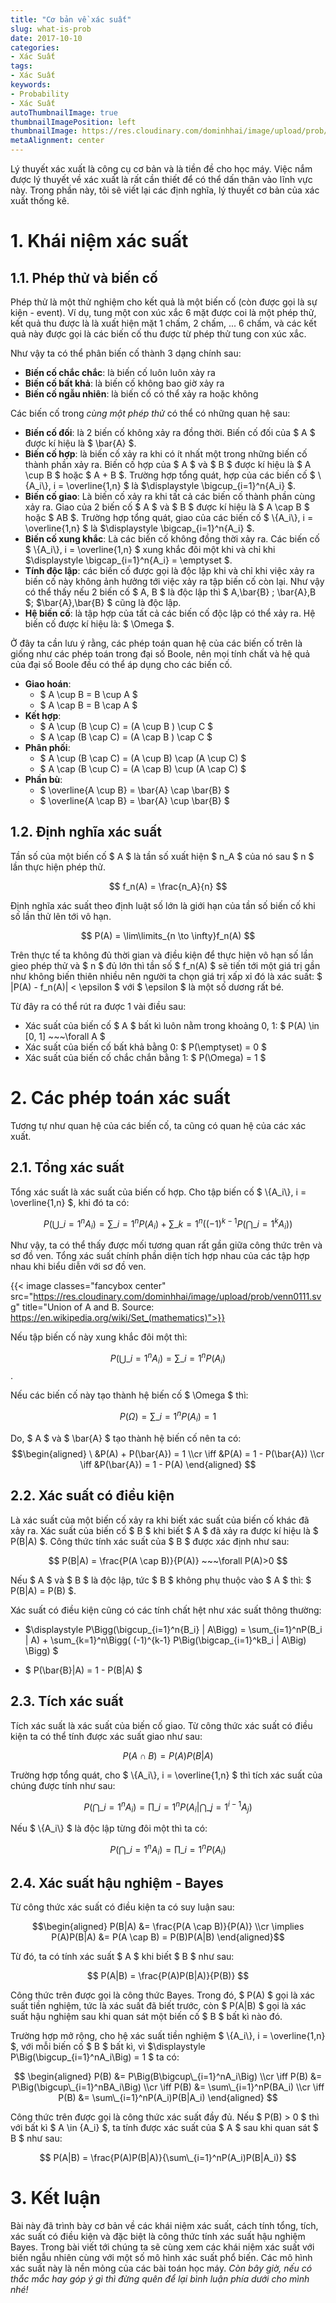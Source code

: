 ```yaml
---
title: "Cơ bản về xác suất"
slug: what-is-prob
date: 2017-10-10
categories:
- Xác Suất
tags:
- Xác Suất
keywords:
- Probability
- Xác Suất
autoThumbnailImage: true
thumbnailImagePosition: left
thumbnailImage: https://res.cloudinary.com/dominhhai/image/upload/prob/icon.png
metaAlignment: center
---
```

Lý thuyết xác xuất là công cụ cơ bản và là tiền đề cho học máy. Việc nắm được lý thuyết về xác xuất là rất cần thiết để có thể dấn thân vào lĩnh vực này. Trong phần này, tôi sẽ viết lại các định nghĩa, lý thuyết cơ bản của xác xuất thống kê.
<!--more-->

<!--toc-->
# 1. Khái niệm xác suất
## 1.1. Phép thử và biến cố
Phép thử là một thử nghiệm cho kết quả là một biến cố (còn được gọi là sự kiện - event).
Ví dụ, tung một con xúc xắc 6 mặt được coi là một phép thử, kết quả thu được là là xuất hiện mặt 1 chấm, 2 chấm, ... 6 chấm, và các kết quả này được gọi là các biến cố thu được từ phép thử tung con xúc xắc.

Như vậy ta có thể phân biến cố thành 3 dạng chính sau:

* **Biến cố chắc chắc**: là biến cố luôn luôn xảy ra
* **Biến cố bất khả**: là biến cố không bao giờ xảy ra
* **Biến cố ngẫu nhiên**: là biến cố có thể xảy ra hoặc không

Các biến cố trong *cùng một phép thử* có thể có những quan hệ sau:

* **Biến cố đối**: là 2 biến cố không xảy ra đồng thời. Biến cố đối của $ A $ được kí hiệu là $ \bar{A} $.
* **Biến cố hợp**: là biến cố xảy ra khi có ít nhất một trong những biến cố thành phần xảy ra. Biến cố hợp của $ A $ và $ B $ được kí hiệu là $ A \cup B $ hoặc $ A + B $. Trường hợp tổng quát, hợp của các biến cố $ \\{A_i\\}, i = \overline{1,n} $ là $\displaystyle \bigcup\_{i=1}^n{A_i} $.
* **Biến cố giao**: Là biến cố xảy ra khi tất cả các biến cố thành phần cùng xảy ra. Giao của 2 biến cố $ A $ và $ B $ được kí hiệu là $ A \cap B $ hoặc $ AB $. Trường hợp tổng quát, giao của các biến cố $ \\{A_i\\}, i = \overline{1,n} $ là $\displaystyle \bigcap\_{i=1}^n{A_i} $.
* **Biến cố xung khắc**: Là các biến cố không đồng thời xảy ra. Các biến cố $ \\{A_i\\}, i = \overline{1,n} $ xung khắc đôi một khi và chỉ khi $\displaystyle \bigcap\_{i=1}^n{A_i} = \emptyset $.
* **Tính độc lập**: các biến cố được gọi là độc lập khi và chỉ khi việc xảy ra biến cố này không ảnh hưởng tới việc xảy ra tập biến cố còn lại. Như vậy có thể thấy nếu 2 biến cố $ A, B $ là độc lập thì $ A,\bar{B} $;$ \bar{A},B $; $\bar{A},\bar{B} $ cũng là độc lập.
* **Hệ biến cố**: là tập hợp của tất cả các biến cố độc lập có thể xảy ra. Hệ biến cố được kí hiệu là: $ \Omega $.

Ở đây ta cần lưu ý rằng, các phép toán quan hệ của các biến cố trên là giống như các phép toán trong đại số Boole, nên mọi tính chất và hệ quả của đại số Boole đều có thể áp dụng cho các biến cố.

* **Giao hoán**:
  * $ A \cup B = B \cup A $
  * $ A \cap B = B \cap A $
* **Kết hợp**:
  * $ A \cup (B \cup C) = (A \cup B ) \cup C $
  * $ A \cap (B \cap C) = (A \cap B ) \cap C $
* **Phân phối**:
  * $ A \cup (B \cap C) = (A \cup B) \cap (A \cup C) $
  * $ A \cap (B \cup C) = (A \cap B) \cup (A \cap C) $
* **Phần bù**:
  * $ \overline{A \cup B} = \bar{A} \cap \bar{B} $
  * $ \overline{A \cap B} = \bar{A} \cup \bar{B} $

## 1.2. Định nghĩa xác suất
Tần số của một biến cố $ A $ là tần số xuất hiện $ n_A $ của nó sau $ n $ lần thực hiện phép thử.

$$ f_n(A) = \frac{n_A}{n} $$

Định nghĩa xác suất theo định luật số lớn là giới hạn của tần số biến cố khi số lần thử lên tới vô hạn.

$$ P(A) = \lim\limits_{n \to \infty}f_n(A) $$

Trên thực tế ta không đủ thời gian và điều kiện để thực hiện vô hạn số lần gieo phép thử và $ n $ đủ lớn thì tần số $ f_n(A) $ sẽ tiến tới một giá trị gần như không biến thiên nhiều nên người ta chọn giá trị xấp xỉ đó là xác suất: $ |P(A) - f_n(A)| < \epsilon $ với $ \epsilon $ là một số dương rất bé.

Từ đây ra có thể rút ra được 1 vài điều sau:

* Xác suất của biến cố $ A $ bất kì luôn nằm trong khoảng 0, 1: $ P(A) \in [0, 1] ~~~\forall A $
* Xác suất của biến cố bất khả bằng 0: $ P(\emptyset) = 0 $
* Xác suất của biến cố chắc chắn bằng 1: $ P(\Omega) = 1 $

# 2. Các phép toán xác suất
Tương tự như quan hệ của các biến cố, ta cũng có quan hệ của các xác xuất. 

## 2.1. Tổng xác suất
Tổng xác suất là xác suất của biến cố hợp. Cho tập biến cố $ \\{A_i\\}, i = \overline{1,n} $, khi đó ta có:

$$ P\Bigg(\bigcup\_{i=1}^n{A_i}\Bigg) = \sum\_{i=1}^nP(A_i) + \sum\_{k=1}^n\Bigg( (-1)^{k-1} P\Big(\bigcap\_{i=1}^kA_i\Big) \Bigg) $$

Như vậy, ta có thể thấy được mối tương quan rất gần giữa công thức trên và sơ đồ ven. Tổng xác suất chính phần diện tích hợp nhau của các tập hợp nhau khi biểu diễn với sơ đồ ven.

{{< image classes="fancybox center" src="https://res.cloudinary.com/dominhhai/image/upload/prob/venn0111.svg" title="Union of A and B. Source: https://en.wikipedia.org/wiki/Set_(mathematics)">}}

Nếu tập biến cố này xung khắc đôi một thì:

$$ P\Bigg(\bigcup\_{i=1}^n{A_i}\Bigg) = \sum\_{i=1}^nP(A_i) $$.

Nếu các biến cố này tạo thành hệ biến cố $ \Omega $ thì:

$$ P(\Omega) = \sum\_{i=1}^nP(A_i) = 1 $$

Do, $ A $ và $ \bar{A} $ tạo thành hệ biến cố nên ta có: 
$$\begin{aligned}
\ &P(A) + P(\bar{A}) = 1 \\cr
\iff &P(A) = 1 - P(\bar{A}) \\cr
\iff &P(\bar{A}) = 1 - P(A)
\end{aligned}
$$

## 2.2. Xác suất có điều kiện
Là xác suất của một biến cố xảy ra khi biết xác suất của biến cố khác đã xảy ra. Xác suất của biến cố $ B $ khi biết $ A $ đã xảy ra được kí hiệu là $ P(B|A) $. Công thức tính xác suất của $ B $ được xác định như sau:

$$ P(B|A) = \frac{P(A \cap B)}{P(A)} ~~~\forall P(A)>0 $$

Nếu $ A $ và $ B $ là độc lập, tức $ B $ không phụ thuộc vào $ A $ thì: $ P(B|A) = P(B) $.

Xác suất có điều kiện cũng có các tính chất hệt như xác suất thông thường:

* $\displaystyle P\Bigg(\bigcup\_{i=1}^n{B_i} | A\Bigg) = \sum\_{i=1}^nP(B_i | A) + \sum\_{k=1}^n\Bigg( (-1)^{k-1} P\Big(\bigcap\_{i=1}^kB_i | A\Big) \Bigg) $

* $ P(\bar{B}|A) = 1 - P(B|A) $

## 2.3. Tích xác suất
Tích xác suất là xác suất của biến cố giao. Từ công thức xác suất có điều kiện ta có thể tính được xác suất giao như sau:

$$ P(A \cap B) = P(A)P(B|A) $$

Trường hợp tổng quát, cho $ \\{A_i\\}, i = \overline{1,n} $ thì tích xác suất của chúng được tính như sau:

$$ P\Bigg(\bigcap\_{i=1}^nA_i\Bigg) = \prod\_{i=1}^nP\Big(A_i|\bigcap\_{j=1}^{i-1}A_j\Big) $$

Nếu $ \\{A_i\\} $ là độc lập từng đôi một thì ta có:

$$ P\Big(\bigcap\_{i=1}^nA_i\Big) = \prod\_{i=1}^nP(A_i) $$

## 2.4. Xác suất hậu nghiệm - Bayes
Từ công thức xác suất có điều kiện ta có suy luận sau:

$$\begin{aligned}
P(B|A) &= \frac{P(A \cap B)}{P(A)} \\cr
\implies P(A)P(B|A) &= P(A \cap B) = P(B)P(A|B)
\end{aligned}$$

Từ đó, ta có tính xác suất $ A $ khi biết $ B $ như sau:

$$ P(A|B) = \frac{P(A)P(B|A)}{P(B)} $$

Công thức trên được gọi là công thức Bayes. Trong đó, $ P(A) $ gọi là xác suất tiền nghiệm, tức là xác suất đã biết trước, còn $ P(A|B) $ gọi là xác suất hậu nghiệm sau khi quan sát một biến cố $ B $ bất kì nào đó.

Trường hợp mở rộng, cho hệ xác suất tiền nghiệm $ \\{A_i\\}, i = \overline{1,n} $, với mỗi biến cố $ B $ bất kì, vì $\displaystyle P\Big(\bigcup\_{i=1}^nA_i\Big) = 1 $ ta có:

$$
\begin{aligned} 
P(B) &= P\Big(B\bigcup\_{i=1}^nA_i\Big) \\cr
\iff P(B) &= P\Big(\bigcup\_{i=1}^nBA_i\Big) \\cr
\iff P(B) &= \sum\_{i=1}^nP(BA_i) \\cr
\iff P(B) &= \sum\_{i=1}^nP(A_i)P(B|A_i) 
\end{aligned}
$$

Công thức trên được gọi là công thức xác suất đầy đủ. Nếu $ P(B) > 0 $ thì với bất kì $ A \in {A_i} $, ta tính được xác suất của $ A $ sau khi quan sát $ B $ như sau:

$$ P(A|B) = \frac{P(A)P(B|A)}{\sum\_{i=1}^nP(A_i)P(B|A_i)} $$

# 3. Kết luận
Bài này đã trình bày cơ bản về các khái niệm xác suất, cách tính tổng, tích, xác suất có điều kiện và đặc biệt là công thức tính xác suất hậu nghiệm Bayes. Trong bài viết tới chúng ta sẽ cùng xem các khái niệm xác suất với biến ngẫu nhiên cùng với một số mô hình xác suất phổ biến. Các mô hình xác suất này là nền mỏng của các bài toán học máy. *Còn bây giờ, nếu có thắc mắc hay góp ý gì thì đừng quên để lại bình luận phía dưới cho mình nhé!*
